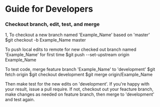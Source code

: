 # Guide for Developers

### Checkout branch, edit, test, and merge
1, To checkout a new branch named 'Example_Name' based on 'master'
$git checkout -b Example_Name master

To push local edits to remote for new checked out branch named 'Example_Name' for first time
$git push --set-upstream origin Example_Name

To test code, merge feature branch 'Example_Name' to 'development'
$git fetch origin
$git checkout development
$git merge origin/Example_Name 

Then make test for the new edits on 'development'. 
If you're happy with your result, issue a pull require.
If not, checkout out your feacture branch, make changes as needed on feature branch, then merge to 'development' and test again.


